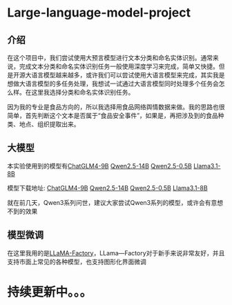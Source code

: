 # Large-language-model-project
## 介绍
在这个项目中，我们尝试使用大预言模型进行文本分类和命名实体识别。通常来说，完成文本分类和命名实体识别任务一般使用深度学习来完成，简单又快捷。但是开源大语言模型越来越多，或许我们可以尝试使用大语言模型来完成，其实我是想做大语言模型的多任务处理，我想试一试通过大语言模型同时处理多个任务会怎么样。在这里我选择分类和命名实体识别任务。  

因为我的专业是食品方向的，所以我选择用食品网络舆情数据来做。我的思路也很简单，首先判断这个文本是否属于“食品安全事件”，如果是，再把涉及到的食品种类、地点、组织提取出来。

## 大模型
本实验使用到的模型有[ChatGLM4-9B](https://github.com/THUDM/GLM-4)    [Qwen2.5-14B](https://github.com/QwenLM/Qwen3)    [Qwen2.5-0.5B](https://github.com/QwenLM/Qwen3)    [Llama3.1-8B](https://github.com/meta-llama/llama3)  

模型下载地址: [ChatGLM4-9B](https://huggingface.co/THUDM/glm-4-9b)    [Qwen2.5-14B](https://huggingface.co/Qwen/Qwen2.5-14B)    [Qwen2.5-0.5B](https://huggingface.co/Qwen/Qwen2.5-0.5B)    [Llama3.1-8B](https://huggingface.co/meta-llama/Llama-3.1-8B)

就在前几天，Qwen3系列问世，建议大家尝试Qwen3系列的模型，或许会有意想不到的效果

## 模型微调
在这里我用的是[LLaMA-Factory](https://github.com/hiyouga/LLaMA-Factory)，LLama—Factory对于新手来说非常友好，并且支持市面上常见的各种模型，也支持图形化界面微调

# 持续更新中。。。
